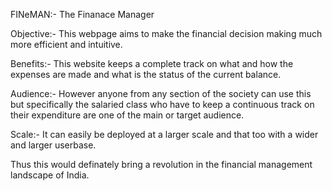 FINeMAN:- The Finanace Manager

Objective:-
This webpage aims to make the financial decision making much more efficient and intuitive.

Benefits:-
This website keeps a complete track on what and how the expenses are made and what is the status of the current balance.

Audience:-
However anyone from any section of the society can use this but specifically the salaried class who have to keep a continuous track on their expenditure are one of the main or target audience.

Scale:-
It can easily be deployed at a larger scale and that too with a wider and larger userbase.

Thus this would definately bring a revolution in the financial management landscape of India.
